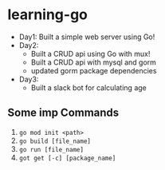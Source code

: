 # learning-go

- Day1: Built a simple web server using Go!
- Day2:
  - Built a CRUD api using Go with mux!
  - Built a CRUD api with mysql and gorm
  - updated gorm package dependencies
- Day3:
  - Built a slack bot for calculating age

## Some imp Commands

1. `go mod init <path>`
2. `go build [file_name]`
3. `go run [file_name]`
4. `got get [-c] [package_name]`
